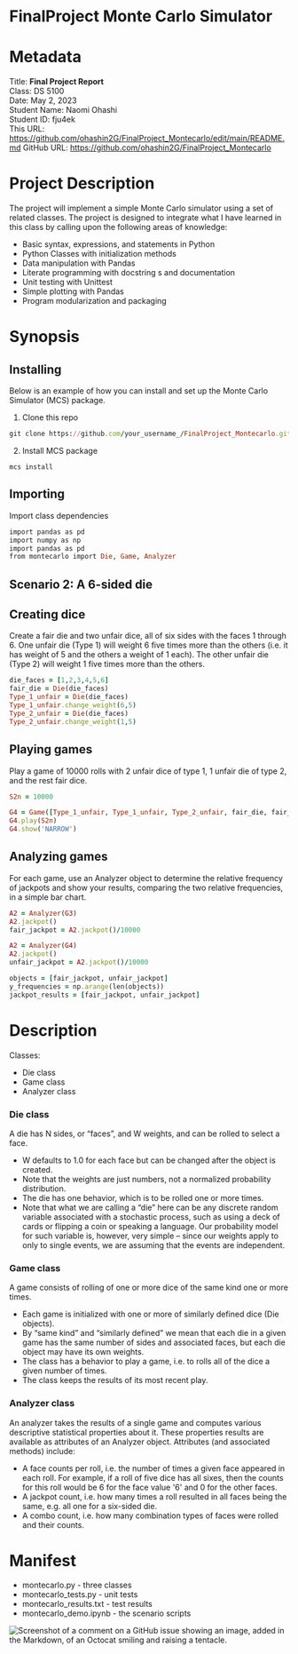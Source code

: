 # FinalProject Monte Carlo Simulator

# Metadata

Title:        **Final Project Report**\
Class:        DS 5100 \
Date:         May 2, 2023 \
Student Name: Naomi Ohashi\
Student ID:   fju4ek \
This URL:     https://github.com/ohashin2G/FinalProject_Montecarlo/edit/main/README.md
GitHub URL:   https://github.com/ohashin2G/FinalProject_Montecarlo

# Project Description

The project will implement a simple Monte Carlo simulator using a set of related classes.
The project is designed to integrate what I have learned in this class by calling upon the following areas of knowledge:
* Basic syntax, expressions, and statements in Python 
* Python Classes with initialization methods 
* Data manipulation with Pandas 
* Literate programming with docstring s and documentation 
* Unit testing with Unittest 
* Simple plotting with Pandas 
* Program modularization and packaging 

# Synopsis
## Installing
Below is an example of how you can install and set up the Monte Carlo Simulator (MCS) package.

1. Clone this repo
```ruby
git clone https://github.com/your_username_/FinalProject_Montecarlo.git
```
2. Install MCS package
```
mcs install
```

## Importing
Import class dependencies
```ruby
import pandas as pd 
import numpy as np 
import pandas as pd 
from montecarlo import Die, Game, Analyzer
```
## Scenario 2: A 6-sided die
## Creating dice
Create a fair die and two unfair dice, all of six sides with the faces 1 through 6. One unfair die (Type 1) will weight 6 five
times more than the others (i.e. it has weight of 5 and the others a weight of 1 each). The other unfair die (Type 2) will weight 1 five times more than the others.
```ruby
die_faces = [1,2,3,4,5,6]
fair_die = Die(die_faces)
Type_1_unfair = Die(die_faces)
Type_1_unfair.change_weight(6,5)
Type_2_unfair = Die(die_faces)
Type_2_unfair.change_weight(1,5)
```

## Playing games
Play a game of 10000 rolls with 2 unfair dice of type 1, 1 unfair die of type 2, and the rest fair dice.
```ruby
S2n = 10000

G4 = Game([Type_1_unfair, Type_1_unfair, Type_2_unfair, fair_die, fair_die])
G4.play(S2n)
G4.show('NARROW')
```

## Analyzing games
For each game, use an Analyzer object to determine the relative frequency of jackpots and show your results, comparing the two relative frequencies, in a simple bar chart.
```ruby
A2 = Analyzer(G3)
A2.jackpot()
fair_jackpot = A2.jackpot()/10000

A2 = Analyzer(G4)
A2.jackpot()
unfair_jackpot = A2.jackpot()/10000

objects = [fair_jackpot, unfair_jackpot]
y_frequencies = np.arange(len(objects))
jackpot_results = [fair_jackpot, unfair_jackpot]
```


# Description
Classes:
* Die class
* Game class
* Analyzer class

### Die class
A die has N sides, or “faces”, and W weights, and can be rolled to select
a face.
* W defaults to 1.0 for each face but can be changed after the object is created.
* Note that the weights are just numbers, not a normalized probability distribution.
* The die has one behavior, which is to be rolled one or more times.
* Note that what we are calling a “die” here can be any discrete random variable associated with a stochastic process, such as
using a deck of cards or flipping a coin or speaking a language.
Our probability model for such variable is, however, very simple
– since our weights apply to only to single events, we are assuming that the events are independent.

### Game class
A game consists of rolling of one or more dice of the same kind one or
more times.
* Each game is initialized with one or more of similarly defined dice (Die objects).
* By “same kind” and “similarly defined” we mean that each die in a given game has the same number of sides and associated faces, but each die object may have its own weights.
* The class has a behavior to play a game, i.e. to rolls all of the dice a given number of times.
* The class keeps the results of its most recent play.

### Analyzer class
An analyzer takes the results of a single game and computes various descriptive statistical properties about it. These properties results are available as attributes of an Analyzer object. Attributes (and associated methods) include:
* A face counts per roll, i.e. the number of times a given face appeared in each roll. For example, if a roll of five dice has all sixes, then the counts for this roll would be 6 for the face value '6' and 0 for the other faces.
* A jackpot count, i.e. how many times a roll resulted in all faces being the same, e.g. all one for a six-sided die.
* A combo count, i.e. how many combination types of faces were rolled and their counts.

# Manifest
* montecarlo.py - three classes
* montecarlo_tests.py - unit tests
* montecarlo_results.txt - test results
* montecarlo_demo.ipynb - the scenario scripts







![Screenshot of a comment on a GitHub issue showing an image, added in the Markdown, of an Octocat smiling and raising a tentacle.](https://myoctocat.com/assets/images/base-octocat.svg)
